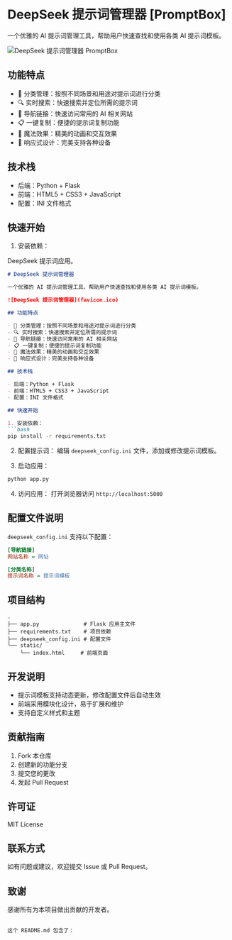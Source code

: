 # DeepSeek 提示词管理器 [PromptBox]

一个优雅的 AI 提示词管理工具，帮助用户快速查找和使用各类 AI 提示词模板。

![DeepSeek 提示词管理器](favicon.ico) PromptBox

## 功能特点

- 🎯 分类管理：按照不同场景和用途对提示词进行分类
- 🔍 实时搜索：快速搜索并定位所需的提示词
- 🔗 导航链接：快速访问常用的 AI 相关网站
- 📋 一键复制：便捷的提示词复制功能
- 💫 魔法效果：精美的动画和交互效果
- 📱 响应式设计：完美支持各种设备

## 技术栈

- 后端：Python + Flask
- 前端：HTML5 + CSS3 + JavaScript
- 配置：INI 文件格式

## 快速开始

1. 安装依赖：

 DeepSeek 提示词应用。

```markdown:README.md
# DeepSeek 提示词管理器

一个优雅的 AI 提示词管理工具，帮助用户快速查找和使用各类 AI 提示词模板。

![DeepSeek 提示词管理器](favicon.ico)

## 功能特点

- 🎯 分类管理：按照不同场景和用途对提示词进行分类
- 🔍 实时搜索：快速搜索并定位所需的提示词
- 🔗 导航链接：快速访问常用的 AI 相关网站
- 📋 一键复制：便捷的提示词复制功能
- 💫 魔法效果：精美的动画和交互效果
- 📱 响应式设计：完美支持各种设备

## 技术栈

- 后端：Python + Flask
- 前端：HTML5 + CSS3 + JavaScript
- 配置：INI 文件格式

## 快速开始

1. 安装依赖：
```bash
pip install -r requirements.txt
```

2. 配置提示词：
编辑 `deepseek_config.ini` 文件，添加或修改提示词模板。

3. 启动应用：
```bash
python app.py
```

4. 访问应用：
打开浏览器访问 `http://localhost:5000`

## 配置文件说明

`deepseek_config.ini` 支持以下配置：

```ini
[导航链接]
网站名称 = 网址

[分类名称]
提示词名称 = 提示词模板
```

## 项目结构

```
.
├── app.py              # Flask 应用主文件
├── requirements.txt    # 项目依赖
├── deepseek_config.ini # 配置文件
└── static/            
    └── index.html     # 前端页面
```

## 开发说明

- 提示词模板支持动态更新，修改配置文件后自动生效
- 前端采用模块化设计，易于扩展和维护
- 支持自定义样式和主题

## 贡献指南

1. Fork 本仓库
2. 创建新的功能分支
3. 提交您的更改
4. 发起 Pull Request

## 许可证

MIT License

## 联系方式

如有问题或建议，欢迎提交 Issue 或 Pull Request。

## 致谢

感谢所有为本项目做出贡献的开发者。
```

这个 README.md 包含了：


